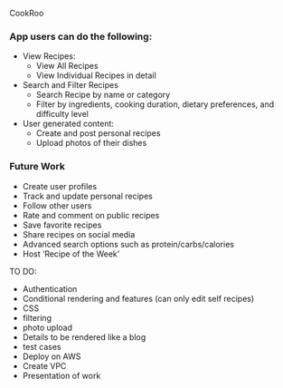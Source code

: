 CookRoo

### App users can do the following:
- View Recipes:
    - View All Recipes
    - View Individual Recipes in detail
- Search and Filter Recipes
    - Search Recipe by name or category
    - Filter by ingredients, cooking duration, dietary preferences, and difficulty level
- User generated content:
    - Create and post personal recipes
    - Upload photos of their dishes

### Future Work
- Create user profiles
- Track and update personal recipes
- Follow other users
- Rate and comment on public recipes
- Save favorite recipes
- Share recipes on social media
- Advanced search options such as protein/carbs/calories
- Host ‘Recipe of the Week’

TO DO:
- Authentication
- Conditional rendering and features (can only edit self recipes)
- CSS
- filtering
- photo upload
- Details to be rendered like a blog
- test cases
- Deploy on AWS
- Create VPC
- Presentation of work